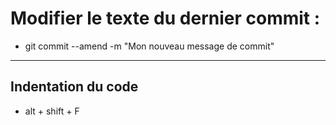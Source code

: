 
# Modifier le texte du dernier commit :
- git commit --amend -m "Mon nouveau message de commit"
---

## Indentation du code
- alt + shift + F
